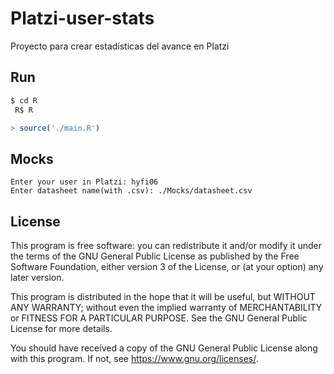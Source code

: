 # Platzi-user-stats

Proyecto para crear estadísticas del avance en Platzi

## Run

```bash
$ cd R
 R$ R
```

```R
> source('./main.R')
```

## Mocks

```
Enter your user in Platzi: hyfi06
Enter datasheet name(with .csv): ./Mocks/datasheet.csv
```

## License

This program is free software: you can redistribute it and/or modify it under the terms of the GNU General Public License as published by the Free Software Foundation, either version 3 of the License, or (at your option) any later version.

This program is distributed in the hope that it will be useful, but WITHOUT ANY WARRANTY; without even the implied warranty of MERCHANTABILITY or FITNESS FOR A PARTICULAR PURPOSE. See the GNU General Public License for more details.

You should have received a copy of the GNU General Public License along with this program. If not, see <https://www.gnu.org/licenses/>.
